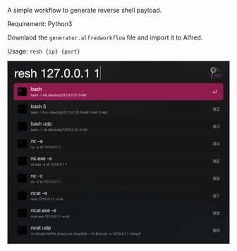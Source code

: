 A simple workflow to generate reverse shell payload.

Requirement: Python3

Downlaod the `generator.alfredworkflow` file and import it to Alfred.

Usage: `resh {ip} {port}`

![shot.png](shot.png)